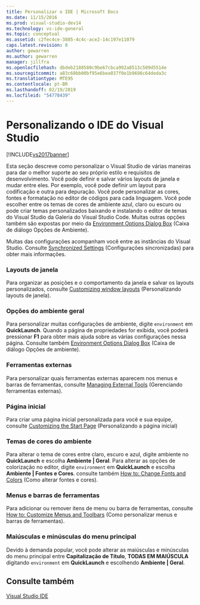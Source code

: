```yaml
---
title: Personalizar o IDE | Microsoft Docs
ms.date: 11/15/2016
ms.prod: visual-studio-dev14
ms.technology: vs-ide-general
ms.topic: conceptual
ms.assetid: c2fec4ce-3885-4c4c-ace2-14c197e11079
caps.latest.revision: 8
author: gewarren
ms.author: gewarren
manager: jillfra
ms.openlocfilehash: dbdeb2188580c9be67cbca992a8513c509d5514e
ms.sourcegitcommit: a83c60bb00bf95e6bea037f0e1b9696c64deda3c
ms.translationtype: MTE95
ms.contentlocale: pt-BR
ms.lasthandoff: 02/19/2019
ms.locfileid: "54778439"
---
```

# <a name="personalizing-the-visual-studio-ide"></a>Personalizando o IDE do Visual Studio
[!INCLUDE[vs2017banner](../includes/vs2017banner.md)]

Esta seção descreve como personalizar o Visual Studio de várias maneiras para dar o melhor suporte ao seu próprio estilo e requisitos de desenvolvimento. Você pode definir e salvar vários layouts de janela e mudar entre eles. Por exemplo, você pode definir um layout para codificação e outra para depuração. Você pode personalizar as cores, fontes e formatação no editor de códigos para cada linguagem. Você pode escolher entre os temas de cores de ambiente azul, claro ou escuro ou pode criar temas personalizados baixando e instalando o editor de temas do Visual Studio da Galeria do Visual Studio Code. Muitas outras opções também são expostas por meio da [Environment Options Dialog Box](../ide/reference/environment-options-dialog-box.md) (Caixa de diálogo Opções de Ambiente).

 Muitas das configurações acompanham você entre as instâncias do Visual Studio. Consulte [Synchronized Settings](../ide/synchronized-settings-in-visual-studio.md) (Configurações sincronizadas) para obter mais informações.

### <a name="window-layouts"></a>Layouts de janela
 Para organizar as posições e o comportamento da janela e salvar os layouts personalizados, consulte [Customizing window layouts](../ide/customizing-window-layouts-in-visual-studio.md) (Personalizando layouts de janela).

### <a name="general-environment-options"></a>Opções do ambiente geral
 Para personalizar muitas configurações de ambiente, digite `environment` em **QuickLaunch**. Quando a página de propriedades for exibida, você poderá pressionar **F1** para obter mais ajuda sobre as várias configurações nessa página. Consulte também [Environment Options Dialog Box](../ide/reference/environment-options-dialog-box.md) (Caixa de diálogo Opções de ambiente).

### <a name="external-tools"></a>Ferramentas externas
 Para personalizar quais ferramentas externas aparecem nos menus e barras de ferramentas, consulte [Managing External Tools](../ide/managing-external-tools.md) (Gerenciando ferramentas externas).

### <a name="start-page"></a>Página inicial
 Para criar uma página inicial personalizada para você e sua equipe, consulte [Customizing the Start Page](../ide/customizing-the-start-page-for-visual-studio.md) (Personalizando a página inicial)

### <a name="environment-color-themes"></a>Temas de cores do ambiente
 Para alterar o tema de cores entre claro, escuro e azul, digite ambiente no **QuickLaunch** e escolha **Ambiente &#124; Geral**. Para alterar as opções de colorização no editor, digite `environment` em **QuickLaunch** e escolha **Ambiente &#124; Fontes e Cores**. consulte também [How to: Change Fonts and Colors](../ide/how-to-change-fonts-and-colors-in-visual-studio.md) (Como alterar fontes e cores).

### <a name="menus-and-toolbars"></a>Menus e barras de ferramentas
 Para adicionar ou remover itens de menu ou barra de ferramentas, consulte [How to: Customize Menus and Toolbars](../ide/how-to-customize-menus-and-toolbars-in-visual-studio.md) (Como personalizar menus e barras de ferramentas).

### <a name="main-menu-casing"></a>Maiúsculas e minúsculas do menu principal
 Devido à demanda popular, você pode alterar as maiúsculas e minúsculas do menu principal entre **Capitalização de Título**, **TODAS EM MAIÚSCULA** digitando `environment` em **QuickLaunch** e escolhendo **Ambiente &#124; Geral**.

## <a name="see-also"></a>Consulte também
 [Visual Studio IDE](../ide/visual-studio-ide.md)
